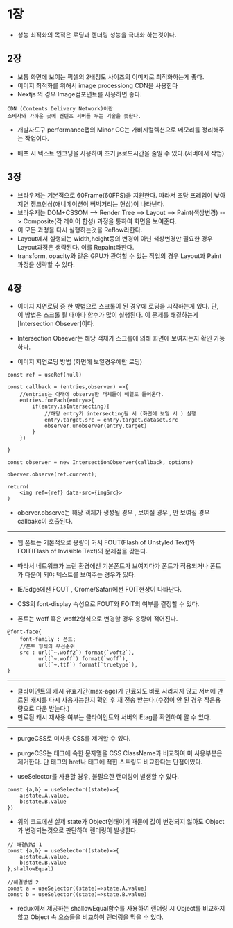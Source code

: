 # **1장**

- 성능 최적화의 목적은 로딩과 렌더링 성능을 극대화 하는것이다.

## **2장**

- 보통 화면에 보이는 픽셀의 2배정도 사이즈의 이미지로 최적화하는게 좋다.
- 이미지 최적화를 위해서 image processiong CDN을 사용한다
- Nextjs 의 경우 Image컴포넌트를 사용하면 좋다.

```
CDN (Contents Delivery Network)이란
소비자와 가까운 곳에 컨텐츠 서버를 두는 기술을 뜻한다.
```

- 개발자도구 performance탭의 Minor GC는 가비지컬렉션으로 메모리를 정리해주는 작업이다.

- 배포 시 텍스트 인코딩을 사용하여 초기 js로드시간을 줄일 수 있다.(서버에서 작업)

## **3장**

- 브라우저는 기본적으로 60Frame(60FPS)을 지원한다. 따라서 초당 프레임이 낮아지면 쟁크현상(애니메이션이 버벅거리는 현상)이 나타난다.
- 브라우저는 DOM+CSSOM --> Render Tree --> Layout --> Paint(색상변경) --> Composite(각 레이어 합성) 과정을 통하여 화면을 보여준다.
- 이 모든 과정을 다시 실행하는것을 Reflow라한다.
- Layout에서 실행되는 width,height등의 변경이 아닌 색상변경만 필요한 경우 Layout과정은 생략된다. 이를 Repaint라한다.
- transform, opacity와 같은 GPU가 관여할 수 있는 작업의 경우 Layout과 Paint과정을 생략할 수 있다.

## **4장**

- 이미지 지연로딩 중 한 방법으로 스크롤이 된 경우에 로딩을 시작하는게 있다. 단, 이 방법은 스크롤 될 때마다 함수가 많이 실행된다. 이 문제를 해결하는게 [Intersection Obsever]이다.
- Intersection Obsever는 해당 객체가 스크롤에 의해 화면에 보여지는지 확인 가능하다.

- 이미지 지연로딩 방법 (화면에 보일경우에만 로딩)

```
const ref = useRef(null)

const callback = (entries,observer) =>{
    //entries는 아래에 observe한 객체들이 배열로 들어온다.
    entries.forEach(entry=>{
        if(entry.isIntersecting){
            //해당 entry가 intersecting될 시 (화면에 보일 시 ) 실행
            entry.target.src = entry.target.dataset.src
            observer.unobserver(entry.target)
        }
    })

}

const observer = new IntersectionObserver(callback, options)

oberver.observe(ref.current);

return(
    <img ref={ref} data-src={imgSrc}>
)
```

- oberver.observe는 해당 객체가 생성될 경우 , 보여질 경우 , 안 보여질 경우 callbakc이 호출된다.

---

- 웹 폰트는 기본적으로 용량이 커서 FOUT(Flash of Unstyled Text)와 FOIT(Flash of Invisible Text)의 문제점을 갖는다.
- 따라서 네트워크가 느린 환경에선 기본폰트가 보여지다가 폰트가 적용되거나 폰트가 다운이 되야 텍스트를 보여주는 경우가 있다.
- IE/Edge에선 FOUT , Crome/Safari에선 FOIT현상이 나타난다.
- CSS의 font-display 속성으로 FOUT와 FOIT의 여부를 결정할 수 있다.

- 폰트는 woff 혹은 woff2형식으로 변경할 경우 용량이 적어진다.

```
@font-face{
    font-family : 폰트;
    //폰트 형식의 우선순위
    src : url(`~.woff2`) format(`woft2`),
          url(`~.woff`) format(`woff`),
          url(`~.ttf`) format(`truetype`),
}
```

---

- 클라이언트의 캐시 유효기간(max-age)가 만료되도 바로 사라지지 않고 서버에 만료된 캐시를 다시 사용가능한지 확인 후 재 전송 받는다.(수정이 안 된 경우 작은용량으로 다운 받는다.)
- 만료된 캐시 재사용 여부는 클라이언트와 서버의 Etag를 확인하여 알 수 있다.

---

- purgeCSS로 미사용 CSS를 제거할 수 있다.
- purgeCSS는 태그에 속한 문자열을 CSS ClassName과 비교하여 미 사용부분은 제거한다. 단 태그의 href나 태그에 적힌 스트링도 비교한다는 단점이있다.

- useSelector를 사용할 경우, 불필요한 랜더링이 발생할 수 있다.

```
const {a,b} = useSelector((state)=>{
    a:state.A.value,
    b:state.B.value
})
```

- 위의 코드에선 실제 state가 Object형태이기 때문에 값이 변경되지 않아도 Object가 변경되는것으로 판단하여 랜더링이 발생한다.

```
// 해결방법 1
const {a,b} = useSelector((state)=>{
    a:state.A.value,
    b:state.B.value
},shallowEqual)

//해결방법 2
const a = useSelector((state)=>state.A.value)
const b = useSelector((state)=>state.B.value)
```

- redux에서 제공하는 shallowEqual함수를 사용하여 랜더링 시 Object를 비교하지 않고 Object 속 요소들을 비교하여 랜더링을 막을 수 있다.
